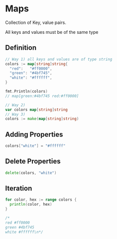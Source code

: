 # Maps

Collection of Key, value pairs.

All keys and values must be of the same type

## Definition

```go
// Way 1) all keys and values are of type string
colors := map[string]string{
  "red":   "#ff0000",
  "green": "#4bf745",
  "white": "#ffffff",
}

fmt.Println(colors)
// map[green:#4bf745 red:#ff0000]

// Way 2) 
var colors map[string]string
// Way 3)
colors := make(map[string]string)
```

## Adding Properties

```go
colors["white"] = "#ffffff"
```

## Delete Properties

```go
delete(colors, "white")
```

## Iteration

```go
for color, hex := range colors {
  println(color, hex)
}

/*
red #ff0000
green #4bf745
white #ffffff\n*/
```
